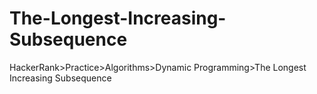 # The-Longest-Increasing-Subsequence
HackerRank>Practice>Algorithms>Dynamic Programming>The Longest Increasing Subsequence
